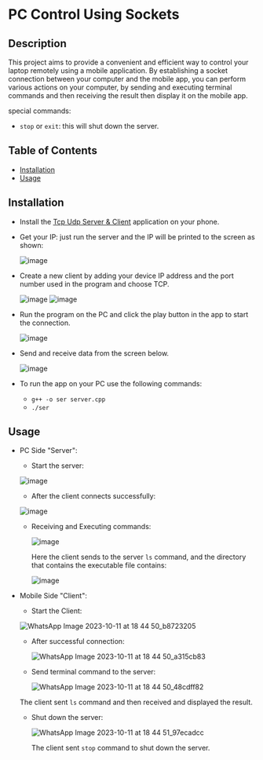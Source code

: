 # PC Control Using Sockets
## Description

This project aims to provide a convenient and efficient way to control your laptop remotely using a mobile application. 
By establishing a socket connection between your computer and the mobile app, you can perform various actions on your computer, 
by sending and executing terminal commands and then receiving the result then display it on the mobile app.

special commands:
* `stop` or `exit`: this will shut down the server.


## Table of Contents

- [Installation](#installation)
- [Usage](#usage)

## Installation

- Install the [Tcp Udp Server & Client](https://play.google.com/store/apps/details?id=tcpudpserverclient.steffenrvs.tcpudpserverclient&pcampaignid=web_share) application on your phone.
- Get your IP: just run the server and the IP will be printed to the screen as shown:
  
    ![image](https://github.com/abdulezzat/embedded-linux/assets/41158260/5b783be8-0434-465c-aeee-16e6c1b01f5c)

- Create a new client by adding your device IP address and the port number used in the program and choose TCP.

  ![image](https://github.com/abdulezzat/embedded-linux/assets/41158260/f194ae54-dbe8-4da3-8cf6-dd95f3b1bc02)
  ![image](https://github.com/abdulezzat/embedded-linux/assets/41158260/fa2df252-496c-46ef-b0c9-3df43cd18588)

- Run the program on the PC and click the play button in the app to start the connection.
  
  ![image](https://github.com/abdulezzat/embedded-linux/assets/41158260/090d91d6-fc7d-47ae-8fd1-847baf901ac0)

- Send and receive data from the screen below.
  
  ![image](https://github.com/abdulezzat/embedded-linux/assets/41158260/c5178e50-aa4c-4370-b42c-eda4542e94f2)

- To run the app on your PC use the following commands:
  * `g++ -o ser server.cpp`
  * `./ser`

## Usage

- PC Side "Server":
  * Start the server:

  ![image](https://github.com/abdulezzat/embedded-linux/assets/41158260/1a428dc9-65c9-4016-bf6d-1ca1fa13382c)

  * After the client connects successfully:

  ![image](https://github.com/abdulezzat/embedded-linux/assets/41158260/5ee09cf0-dcc2-49a2-92f2-f0324f5cc868)

  * Receiving and Executing commands:
 
    ![image](https://github.com/abdulezzat/embedded-linux/assets/41158260/aa97b1b3-19c3-41d3-8457-f5f6e5074114)
    
    Here the client sends to the server `ls` command, and the directory that contains the executable file contains:
    
    ![image](https://github.com/abdulezzat/embedded-linux/assets/41158260/f32f14c2-d135-4b14-a984-23e20d9cfc68)



- Mobile Side "Client":
  * Start the Client:

   ![WhatsApp Image 2023-10-11 at 18 44 50_b8723205](https://github.com/abdulezzat/embedded-linux/assets/41158260/c6890c01-76eb-4114-bb48-82e020689dc2)

  * After successful connection:
 
    ![WhatsApp Image 2023-10-11 at 18 44 50_a315cb83](https://github.com/abdulezzat/embedded-linux/assets/41158260/261267a1-793c-417b-9309-4ff9285e1774)

 
  * Send terminal command to the server:
 
    ![WhatsApp Image 2023-10-11 at 18 44 50_48cdff82](https://github.com/abdulezzat/embedded-linux/assets/41158260/502024dc-feaf-40b9-858c-962427533e84)

  The client sent `ls` command and then received and displayed the result.
 
  * Shut down the server:

    ![WhatsApp Image 2023-10-11 at 18 44 51_97ecadcc](https://github.com/abdulezzat/embedded-linux/assets/41158260/79256f00-ebce-49cc-9cac-1f93fb5be866)

    The client sent `stop` command to shut down the server.

 
    
